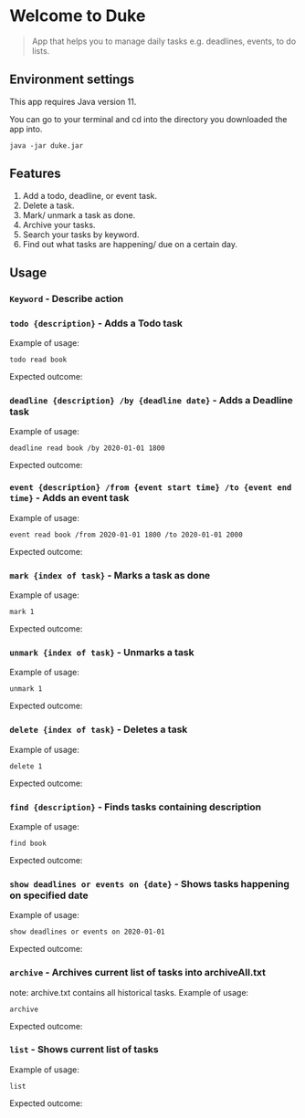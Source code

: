 # Welcome to Duke

>App that helps you to manage daily tasks e.g. deadlines, events, to do lists.
## Environment settings
This app requires Java version 11.

You can go to your terminal and cd into the directory you downloaded the app into.
```
java -jar duke.jar
```
## Features 
1. Add a todo, deadline, or event task.
2. Delete a task.
3. Mark/ unmark a task as done.
4. Archive your tasks.
5. Search your tasks by keyword.
6. Find out what tasks are happening/ due on a certain day.

## Usage

### `Keyword` - Describe action

### `todo {description}` - Adds a Todo task
Example of usage: 

`todo read book`

Expected outcome:

### `deadline {description} /by {deadline date}` - Adds a Deadline task
Example of usage:

`deadline read book /by 2020-01-01 1800`

Expected outcome:
### `event {description} /from {event start time} /to {event end time}` - Adds an event task
Example of usage:

`event read book /from 2020-01-01 1800 /to 2020-01-01 2000`

Expected outcome:
### `mark {index of task}` - Marks a task as done
Example of usage:

`mark 1`

Expected outcome:
### `unmark {index of task}` - Unmarks a task
Example of usage:

`unmark 1`

Expected outcome:
### `delete {index of task}` - Deletes a task
Example of usage:

`delete 1`

Expected outcome:
### `find {description}` - Finds tasks containing description
Example of usage:

`find book`

Expected outcome:
### `show deadlines or events on {date}` - Shows tasks happening on specified date
Example of usage:

`show deadlines or events on 2020-01-01`

Expected outcome:
### `archive` - Archives current list of tasks into archiveAll.txt
note: archive.txt contains all historical tasks.
Example of usage:

`archive`

Expected outcome:
### `list` - Shows current list of tasks
Example of usage:

`list`

Expected outcome:


